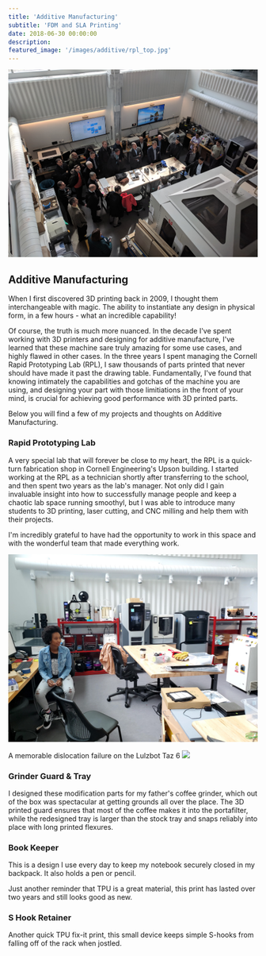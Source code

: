 ```yaml
---
title: 'Additive Manufacturing'
subtitle: 'FDM and SLA Printing'
date: 2018-06-30 00:00:00
description:
featured_image: '/images/additive/rpl_top.jpg'
---
```


![](/images/additive/rpl_top.jpg)

## Additive Manufacturing
When I first discovered 3D printing back in 2009, I thought them interchangeable with magic. The ability to instantiate any design in physical form, in a few hours - what an incredible capability!

Of course, the truth is much more nuanced. In the decade I've spent working with 3D printers and designing for additive manufacture, I've learned that these machine sare truly amazing for some use cases, and highly flawed in other cases. In the three years I spent managing the Cornell Rapid Prototyping Lab (RPL), I saw thousands of parts printed that never should have made it past the drawing table. Fundamentally, I've found that knowing intimately the capabilities and gotchas of the machine you are using, and designing your part with those limitiations in the front of your mind, is crucial for achieving good performance with 3D printed parts.

Below you will find a few of my projects and thoughts on Additive Manufacturing.

### Rapid Prototyping Lab
A very special lab that will forever be close to my heart, the RPL is a quick-turn fabrication shop in Cornell Engineering's Upson building. I started working at the RPL as a technician shortly after transferring to the school, and then spent two years as the lab's manager. Not only did I gain invaluable insight into how to successfully manage people and keep a chaotic lab space running smoothyl, but I was able to introduce many students to 3D printing, laser cutting, and CNC milling and help them with their projects. 

I'm incredibly grateful to have had the opportunity to work in this space and with the wonderful team that made everything work.

![](/images/additive/rpl_tinsae.jpg)

A memorable dislocation failure on the Lulzbot Taz 6
![](/images/additive/rpl_lulz_fail.jpg)


### Grinder Guard & Tray
I designed these modification parts for my father's coffee grinder, which out of the box was spectacular at getting grounds all over the place. The 3D printed guard ensures that most of the coffee makes it into the portafilter, while the redesigned tray is larger than the stock tray and snaps reliably into place with long printed flexures. 

### Book Keeper
This is a design I use every day to keep my notebook securely closed in my backpack. It also holds a pen or pencil.

Just another reminder that TPU is a great material, this print has lasted over two years and still looks good as new.

### S Hook Retainer
Another quick TPU fix-it print, this small device keeps simple S-hooks from falling off of the rack when jostled.
